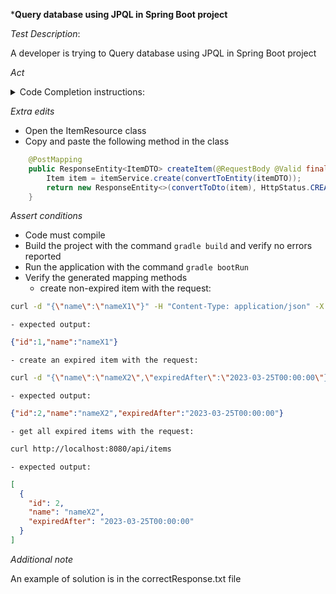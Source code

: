 ***Query database using JPQL in Spring Boot project**

*Test Description*:

A developer is trying to Query database using JPQL in Spring Boot project

*Act*

<details>
<summary>Code Completion instructions:</summary>

- Open the project solution-or-component-generation/spring-boot/java
- Open the ItemRepository interface
- Type in the interface body and press Enter

```java
// search for items that have been expired by now
```

- Accept the best suggested implementation using the TAB and ENTER keys
- Add all necessary imports
- Open ItemService class
- Go to `findExprireByNow` method
- Remove line with `return` statement
- Move cursor to the end of TODO comment and press Enter
- Accept the best suggested implementation using the TAB and ENTER keys
- Add all necessary imports

</details>

*Extra edits*
- Open the ItemResource class
- Copy and paste the following method in the class

```java
    @PostMapping
    public ResponseEntity<ItemDTO> createItem(@RequestBody @Valid final ItemDTO itemDTO) {
        Item item = itemService.create(convertToEntity(itemDTO));
        return new ResponseEntity<>(convertToDto(item), HttpStatus.CREATED);
    }
```

*Assert conditions*

- Code must compile
- Build the project with the command `gradle build` and verify no errors reported
- Run the application with the command `gradle bootRun`
- Verify the generated mapping methods
    - create non-expired item with the request:

```bash
curl -d "{\"name\":\"nameX1\"}" -H "Content-Type: application/json" -X POST http://localhost:8080/api/items
```

    - expected output:

```json
{"id":1,"name":"nameX1"}
```

    - create an expired item with the request:

```bash
curl -d "{\"name\":\"nameX2\",\"expiredAfter\":\"2023-03-25T00:00:00\"}" -H "Content-Type: application/json" -X POST http://localhost:8080/api/items
```

    - expected output:

```json
{"id":2,"name":"nameX2","expiredAfter":"2023-03-25T00:00:00"}
```

    - get all expired items with the request:

```bash
curl http://localhost:8080/api/items
```

    - expected output:

```json
[
  {
    "id": 2,
    "name": "nameX2",
    "expiredAfter": "2023-03-25T00:00:00"
  }
]
```

*Additional note*

An example of solution is in the correctResponse.txt file